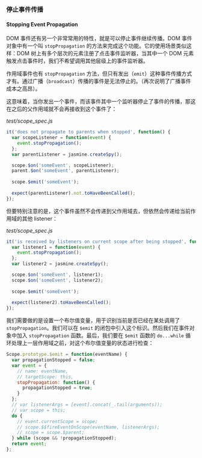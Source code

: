 ### 停止事件传播
#### Stopping Event Propagation

DOM 事件还有另一个非常常用的特性，就是可以停止事件继续传播。DOM 事件对象中有一个叫 `stopPropagation` 的方法来完成这个功能。它的使用场景类似这样：DOM 树上有多个层次的元素注册了点击事件监听器，当其中一个 DOM 元素触发点击事件时，我们不希望调用其他层级上的事件监听器。

作用域事件也有 `stopPropagation` 方法，但只有发出（`emit`）这种事件传播方式才有。通过广播（`broadcast`）传播的事件是无法停止的。（再次说明了广播事件成本之高昂）。

这意味着，当你发出一个事件，而该事件其中一个监听器停止了事件的传播，那这在之后的父作用域就不会再接收到这个事件了：

_test/scope_spec.js_

```js
it('does not propagate to parents when stopped', function() {
  var scopeListener = function(event) {
    event.stopPropagation();
  };
  var parentListener = jasmine.createSpy();

  scope.$on('someEvent', scopeListener);
  parent.$on('someEvent', parentListener);
  
  scope.$emit('someEvent');
  
  expect(parentListener).not.toHaveBeenCalled();
});
```

但要特别注意的是，这个事件虽然不会传递到父作用域去，但依然会传递给当前作用域的其他 listener：

_test/scope_spec.js_

```js
it('is received by listeners on current scope after being stopped', function() {
  var listener1 = function(event) {
    event.stopPropagation();
  };
  var listener2 = jasmine.createSpy();

  scope.$on('someEvent', listener1);
  scope.$on('someEvent', listener2);
  
  scope.$emit('someEvent');
  
  expect(listener2).toHaveBeenCalled();
});
```

我们需要做的是设置一个布尔值变量，用于识别当前是否已经在某处调用了 `stopPropagation`。我们可以在 `$emit` 的闭包中引入这个标识。然后我们在事件对象中加入 `stopPropagation` 函数。最后，我们要在 `$emit` 函数的 `do...while` 循环处理上一层作用域之前，对这个布尔值变量的状态进行检查：

```js
Scope.prototype.$emit = function(eventName) {
  var propagationStopped = false;
  var event = {
    // name: eventName,
    // targetScope: this,
    stopPropagation: function() {
      propagationStopped = true;
    }
  };
  // var listenerArgs = [event].concat(_.tail(arguments));
  // var scope = this;
  do {
    // event.currentScope = scope;
    // scope.$$fireEventOnScope(eventName, listenerArgs);
    // scope = scope.$parent;
  } while (scope && !propagationStopped);
  return event;
};
```